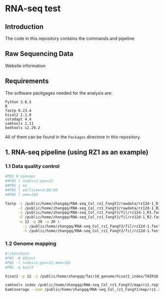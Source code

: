 # RNA-seq test 

## Introduction   
The code in this repository contains the commands and pipeline

## Raw Sequencing Data
Website information


## Requirements

The software packgages needed for the analysis are:

```
Python 3.8.5 
R 
fastp 0.23.4
hisat2 2.1.0
cutadapt 4.4
samtools 1.11
bedtools v2.29.2
```

All of them can be found in the `Packages` directore in this repository.

## 1. RNA-seq pipeline (using RZ1 as an example)
### 1.1 Data quality control
```bash
#PBS N openmpi
##PBS l nodes=1:ppn=12
##PBS j oe
##PBS l walltime=3:00:00
##PBS l mem=10G

fastp -i /public/home/zhangqq/RNA-seq_Col_rz1_FangYJ/rawdata/rz12d-1_R1.fastq.gz \
      -I /public/home/zhangqq/RNA-seq_Col_rz1_FangYJ/rawdata/rz12d-1_R2.fastq.gz \
      -o /public/home/zhangqq/RNA-seq_Col_rz1_FangYJ/fil/rz12d-1_R1.fastp.fastq.gz \
      -O /public/home/zhangqq/RNA-seq_Col_rz1_FangYJ/fil/rz12d-1_R2.fastp.fastq.gz \
      -w 12 -q 20 -u 20 \
        -j /public/home/zhangqq/RNA-seq_Col_rz1_FangYJ/fil/rz12d-1.fastp.json \
        -h /public/home/zhangqq/RNA-seq_Col_rz1_FangYJ/fil/rz12d-1.fastp.html
```

### 1.2 Genome mapping
```bash
#!/bin/bash
#PBS -N QQtest
#PBS -l nodes=1:ppn=12,mem=10G
#PBS -q batch

hisat2 -p 12 -x /public/home/zhangqq/Tair10_genome/hisat2_index/TAIR10 --summary-file /public/home/zhangqq/RNA-seq_Col_rz1_FangYJ/map/rz1.summary --dta-cufflinks -1 /public/home/zhangqq/RNA-seq_Col_rz1_FangYJ/fil/rz12d-1_R1.fastp.fastq.gz -2 /public/home/zhangqq/RNA-seq_Col_rz1_FangYJ/fil/rz12d-1_R2.fastp.fastq.gz | samtools view -ShuF 4 -q 20 -f 2 -@ 8 - | samtools sort -@ 8 -o /public/home/zhangqq/RNA-seq_Col_rz1_FangYJ/map/rz1.rep1.sorted.bam -

samtools index /public/home/zhangqq/RNA-seq_Col_rz1_FangYJ/map/rz1.rep1.sorted.bam
bamCoverage --bam /public/home/zhangqq/RNA-seq_Col_rz1_FangYJ/map/rz1.rep1.sorted.bam -o rz1.deeptools.bw --binSize 10 --normalizeUsing RPGC --effectiveGenomeSize 119481543








